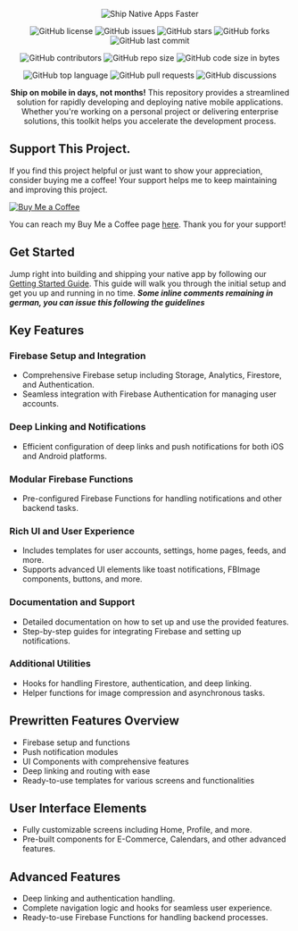 <div align="center">
  
![Ship Native Apps Faster](https://cdn.shopify.com/s/files/1/0655/5087/6900/files/extended-ship-native-cove.png?v=1723165898)



![GitHub license](https://img.shields.io/github/license/calipsow/react-native-starter-kit)
![GitHub issues](https://img.shields.io/github/issues/calipsow/react-native-starter-kit)
![GitHub stars](https://img.shields.io/github/stars/calipsow/react-native-starter-kit)
![GitHub forks](https://img.shields.io/github/forks/calipsow/react-native-starter-kit)
![GitHub last commit](https://img.shields.io/github/last-commit/calipsow/react-native-starter-kit)

![GitHub contributors](https://img.shields.io/github/contributors/calipsow/react-native-starter-kit)
![GitHub repo size](https://img.shields.io/github/repo-size/calipsow/react-native-starter-kit)
![GitHub code size in bytes](https://img.shields.io/github/languages/code-size/calipsow/react-native-starter-kit)

![GitHub top language](https://img.shields.io/github/languages/top/calipsow/react-native-starter-kit)
![GitHub pull requests](https://img.shields.io/github/issues-pr/calipsow/react-native-starter-kit)
![GitHub discussions](https://img.shields.io/github/discussions/calipsow/react-native-starter-kit)



**Ship on mobile in days, not months!** This repository provides a streamlined solution for rapidly developing and deploying native mobile applications. Whether you're working on a personal project or delivering enterprise solutions, this toolkit helps you accelerate the development process.

</div>

## Support This Project.

If you find this project helpful or just want to show your appreciation, consider buying me a coffee! Your support helps me to keep maintaining and improving this project.

[![Buy Me a Coffee](https://img.shields.io/badge/Buy%20Me%20a%20Coffee-%23FFDD00.svg?&style=flat-square&logo=buy-me-a-coffee&logoColor=black)](https://buymeacoffee.com/calipsow?new=1)

You can reach my Buy Me a Coffee page [here](https://buymeacoffee.com/calipsow?new=1). Thank you for your support!

## Get Started

Jump right into building and shipping your native app by following our [Getting Started Guide](./documentations/Get_Started.md). This guide will walk you through the initial setup and get you up and running in no time.
***Some inline comments remaining in german, you can issue this following the guidelines***

## Key Features

### Firebase Setup and Integration
- Comprehensive Firebase setup including Storage, Analytics, Firestore, and Authentication.
- Seamless integration with Firebase Authentication for managing user accounts.

### Deep Linking and Notifications
- Efficient configuration of deep links and push notifications for both iOS and Android platforms.

### Modular Firebase Functions
- Pre-configured Firebase Functions for handling notifications and other backend tasks.

### Rich UI and User Experience
- Includes templates for user accounts, settings, home pages, feeds, and more.
- Supports advanced UI elements like toast notifications, FBImage components, buttons, and more.

### Documentation and Support
- Detailed documentation on how to set up and use the provided features.
- Step-by-step guides for integrating Firebase and setting up notifications.

### Additional Utilities
- Hooks for handling Firestore, authentication, and deep linking.
- Helper functions for image compression and asynchronous tasks.

## Prewritten Features Overview
- Firebase setup and functions
- Push notification modules
- UI Components with comprehensive features
- Deep linking and routing with ease
- Ready-to-use templates for various screens and functionalities

## User Interface Elements
- Fully customizable screens including Home, Profile, and more.
- Pre-built components for E-Commerce, Calendars, and other advanced features.

## Advanced Features
- Deep linking and authentication handling.
- Complete navigation logic and hooks for seamless user experience.
- Ready-to-use Firebase Functions for handling backend processes.
